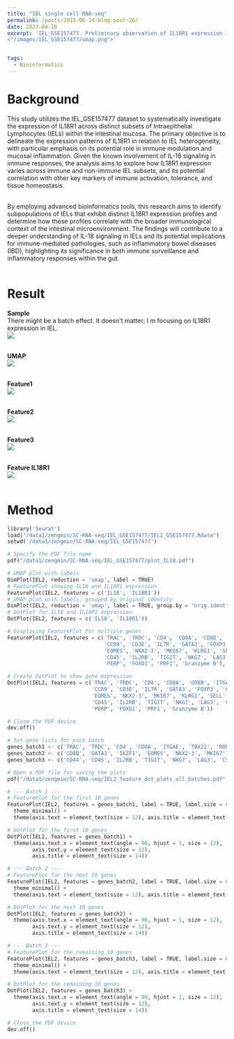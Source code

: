 ```yaml
---
title: "IEL single cell RNA-seq"
permalink: /posts/2015-08-14-blog-post-26/
date: 2023-04-18
excerpt: 'IEL_GSE157477. Preliminary observation of IL18R1 expression in IEL. <br/>
<"/images/IEL_GSE157477/umap.png">'


tags:
  - Bioinformatics
---
```


Background
======
This study utilizes the IEL_GSE157477 dataset to systematically investigate the expression of IL18R1 across distinct subsets of Intraepithelial Lymphocytes (IELs) within the intestinal mucosa. The primary objective is to delineate the expression patterns of IL18R1 in relation to IEL heterogeneity, with particular emphasis on its potential role in immune modulation and mucosal inflammation. Given the known involvement of IL-18 signaling in immune responses, the analysis aims to explore how IL18R1 expression varies across immune and non-immune IEL subsets, and its potential correlation with other key markers of immune activation, tolerance, and tissue homeostasis.<br/><br/>

By employing advanced bioinformatics tools, this research aims to identify subpopulations of IELs that exhibit distinct IL18R1 expression profiles and determine how these profiles correlate with the broader immunological context of the intestinal microenvironment. The findings will contribute to a deeper understanding of IL-18 signaling in IELs and its potential implications for immune-mediated pathologies, such as inflammatory bowel diseases (IBD), highlighting its significance in both immune surveillance and inflammatory responses within the gut.<br/><br/>




Result
======
**Sample** <br/> There might be a batch effect. It doesn't matter; I m focusing on IL18R1 expression in IEL.<br/>
<img src="/images/IEL_GSE157477/sample.png"><br/><br/>

**UMAP** <br/> <img src="/images/IEL_GSE157477/umap.png"><br/><br/>

**Feature1** <br/> <img src="/images/IEL_GSE157477/Feature1.png"><br/><br/>

**Feature2** <br/> <img src="/images/IEL_GSE157477/Feature2.png"><br/><br/>

**Feature3** <br/> <img src="/images/IEL_GSE157477/Feature3.png"><br/><br/>

**Feature IL18R1** <br/> <img src="/images/IEL_GSE157477/IL18R1.png"><br/><br/>


Method
======
```python
library('Seurat')
load("/data1/zengmin/SC-RNA-seq/IEL_GSE157477/IEL2_GSE157477.Rdata")
setwd('/data1/zengmin/SC-RNA-seq/IEL_GSE157477')

# Specify the PDF file name
pdf("/data1/zengmin/SC-RNA-seq/IEL_GSE157477/plot_IL18.pdf")

# UMAP plot with labels
DimPlot(IEL2, reduction = 'umap', label = TRUE)
# FeaturePlot showing IL18 and IL18R1 expression
FeaturePlot(IEL2, features = c('IL18', 'IL18R1'))
# UMAP plot with labels, grouped by original identity
DimPlot(IEL2, reduction = 'umap', label = TRUE, group.by = "orig.ident", label.size = 6)
# DotPlot for IL18 and IL18R1 expression
DotPlot(IEL2, features = c('IL18', 'IL18R1'))

# Displaying FeaturePlot for multiple genes
FeaturePlot(IEL2, features = c('TRAC', 'TRDC', 'CD4', 'CD8A', 'CD8B', 'ITGAE', 'TBX21', 'RORC', 
                               'CCR9', 'CD3E', 'IL7R', 'GATA3', 'FOXP3', 'CTLA4', 'IKZF1', 'ZBTB16',
                               'EOMES', 'NKX2-3', 'MKI67', 'KLRG1', 'SELL', 'CD103', 'CD69', 'CD44', 
                               'CD45', 'IL2RB', 'TIGIT', 'NKG7', 'LAG3', 'CST7', 'HLA-DRA', 'BCL2', 
                               'PERP', 'FOXO1', 'PRF1', 'Granzyme B'), label = TRUE, label.size = 6)

# Create DotPlot to show gene expression
DotPlot(IEL2, features = c('TRAC', 'TRDC', 'CD4', 'CD8A', 'CD8B', 'ITGAE', 'TBX21', 'RORC', 
                           'CCR9', 'CD3E', 'IL7R', 'GATA3', 'FOXP3', 'CTLA4', 'IKZF1', 'ZBTB16',
                           'EOMES', 'NKX2-3', 'MKI67', 'KLRG1', 'SELL', 'CD103', 'CD69', 'CD44', 
                           'CD45', 'IL2RB', 'TIGIT', 'NKG7', 'LAG3', 'CST7', 'HLA-DRA', 'BCL2', 
                           'PERP', 'FOXO1', 'PRF1', 'Granzyme B'))

# Close the PDF device
dev.off()

# Set gene lists for each batch
genes_batch1 <- c('TRAC', 'TRDC', 'CD4', 'CD8A', 'ITGAE', 'TBX21', 'RORC', 'CCR9', 'CD3E', 'FOXP3')
genes_batch2 <- c('CD8B', 'GATA3', 'IKZF1', 'EOMES', 'NKX2-3', 'MKI67', 'KLRG1', 'SELL', 'CD103', 'CD69')
genes_batch3 <- c('CD44', 'CD45', 'IL2RB', 'TIGIT', 'NKG7', 'LAG3', 'CST7', 'HLA-DRA', 'BCL2', 'PERP')

# Open a PDF file for saving the plots
pdf("/data1/zengmin/SC-RNA-seq/IEL2_feature_dot_plots_all_batches.pdf", height = 12, width = 12)

# --- Batch 1 ---
# FeaturePlot for the first 10 genes
FeaturePlot(IEL2, features = genes_batch1, label = TRUE, label.size = 6) +
  theme_minimal() +
  theme(axis.text = element_text(size = 12), axis.title = element_text(size = 14))

# DotPlot for the first 10 genes
DotPlot(IEL2, features = genes_batch1) + 
  theme(axis.text.x = element_text(angle = 90, hjust = 1, size = 12), 
        axis.text.y = element_text(size = 12),
        axis.title = element_text(size = 14))

# --- Batch 2 ---
# FeaturePlot for the next 10 genes
FeaturePlot(IEL2, features = genes_batch2, label = TRUE, label.size = 6) +
  theme_minimal() +
  theme(axis.text = element_text(size = 12), axis.title = element_text(size = 14))

# DotPlot for the next 10 genes
DotPlot(IEL2, features = genes_batch2) + 
  theme(axis.text.x = element_text(angle = 90, hjust = 1, size = 12), 
        axis.text.y = element_text(size = 12),
        axis.title = element_text(size = 14))

# --- Batch 3 ---
# FeaturePlot for the remaining 10 genes
FeaturePlot(IEL2, features = genes_batch3, label = TRUE, label.size = 6) +
  theme_minimal() +
  theme(axis.text = element_text(size = 12), axis.title = element_text(size = 14))

# DotPlot for the remaining 10 genes
DotPlot(IEL2, features = genes_batch3) + 
  theme(axis.text.x = element_text(angle = 90, hjust = 1, size = 12), 
        axis.text.y = element_text(size = 12),
        axis.title = element_text(size = 14))

# Close the PDF device
dev.off()

```
